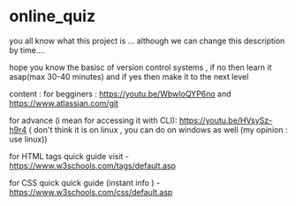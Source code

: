 # online_quiz

you all know what this project is ... although we can change this description by time....

hope you know the basisc of version control systems , if no then learn it asap(max 30-40 minutes) and if yes then make it to the next level 

content :
for begginers : https://youtu.be/WbwIoQYP6no  and  
                https://www.atlassian.com/git
                
                
for advance (i mean for accessing it with CLI): https://youtu.be/HVsySz-h9r4
( don't think it is on linux , you can do on windows as well (my opinion : use linux))



for HTML tags quick guide visit - https://www.w3schools.com/tags/default.asp

for CSS quick quick guide (instant info ) - https://www.w3schools.com/css/default.asp
